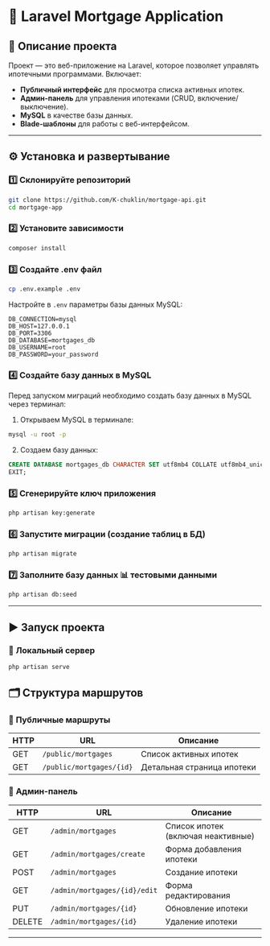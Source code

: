 # 📌 Laravel Mortgage Application

## 🚀 Описание проекта
Проект — это веб-приложение на Laravel, которое позволяет управлять ипотечными программами. Включает:
- **Публичный интерфейс** для просмотра списка активных ипотек.
- **Админ-панель** для управления ипотеками (CRUD, включение/выключение).
- **MySQL** в качестве базы данных.
- **Blade-шаблоны** для работы с веб-интерфейсом.

---

## ⚙️ Установка и развертывание

### 1️⃣ **Склонируйте репозиторий**

```bash
git clone https://github.com/K-chuklin/mortgage-api.git
cd mortgage-app
```

### 2️⃣ **Установите зависимости**

```bash
composer install
```

### 3️⃣ **Создайте .env файл**

```bash
cp .env.example .env
```

Настройте в `.env` параметры базы данных MySQL:

```env
DB_CONNECTION=mysql
DB_HOST=127.0.0.1
DB_PORT=3306
DB_DATABASE=mortgages_db
DB_USERNAME=root
DB_PASSWORD=your_password
```

### 4️⃣ **Создайте базу данных в MySQL**

Перед запуском миграций необходимо создать базу данных в MySQL через терминал:

1. Открываем MySQL в терминале:

```bash
mysql -u root -p
```

2. Создаем базу данных:

```sql
CREATE DATABASE mortgages_db CHARACTER SET utf8mb4 COLLATE utf8mb4_unicode_ci;
EXIT;
```

### 5️⃣ **Сгенерируйте ключ приложения**
```bash
php artisan key:generate
```

### 6️⃣ **Запустите миграции** (создание таблиц в БД)

```bash
php artisan migrate
```

### 7️⃣ **Заполните базу данных 📊 тестовыми данными**

```bash
php artisan db:seed
```

---

## ▶️ Запуск проекта

### 📡 **Локальный сервер**

```bash
php artisan serve
```

## 🗂️ Структура маршрутов

### 🔹 **Публичные маршруты**

| HTTP | URL                     | Описание                   |
| ---- | ----------------------- | -------------------------- |
| GET  | `/public/mortgages`     | Список активных ипотек     |
| GET  | `/public/mortgages/{id}`| Детальная страница ипотеки |

### 🔹 **Админ-панель**

| HTTP   | URL                          | Описание                           |
| ------ | ---------------------------- | ---------------------------------- |
| GET    | `/admin/mortgages`           | Список ипотек (включая неактивные) |
| GET    | `/admin/mortgages/create`    | Форма добавления ипотеки           |
| POST   | `/admin/mortgages`           | Создание ипотеки                   |
| GET    | `/admin/mortgages/{id}/edit` | Форма редактирования               |
| PUT    | `/admin/mortgages/{id}`      | Обновление ипотеки                 |
| DELETE | `/admin/mortgages/{id}`      | Удаление ипотеки                   |

---

